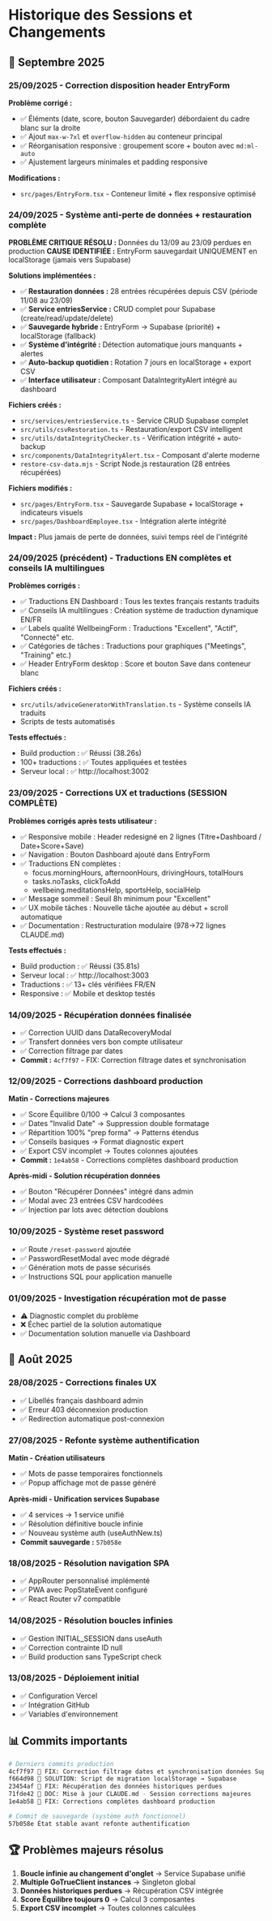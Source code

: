# Historique des Sessions et Changements

## 📅 Septembre 2025

### 25/09/2025 - Correction disposition header EntryForm
**Problème corrigé :**
- ✅ Éléments (date, score, bouton Sauvegarder) débordaient du cadre blanc sur la droite
- ✅ Ajout `max-w-7xl` et `overflow-hidden` au conteneur principal
- ✅ Réorganisation responsive : groupement score + bouton avec `md:ml-auto`
- ✅ Ajustement largeurs minimales et padding responsive

**Modifications :**
- `src/pages/EntryForm.tsx` - Conteneur limité + flex responsive optimisé

### 24/09/2025 - Système anti-perte de données + restauration complète
**PROBLÈME CRITIQUE RÉSOLU :** Données du 13/09 au 23/09 perdues en production
**CAUSE IDENTIFIÉE :** EntryForm sauvegardait UNIQUEMENT en localStorage (jamais vers Supabase)

**Solutions implémentées :**
- ✅ **Restauration données :** 28 entrées récupérées depuis CSV (période 11/08 au 23/09)
- ✅ **Service entriesService :** CRUD complet pour Supabase (create/read/update/delete)
- ✅ **Sauvegarde hybride :** EntryForm → Supabase (priorité) + localStorage (fallback)
- ✅ **Système d'intégrité :** Détection automatique jours manquants + alertes
- ✅ **Auto-backup quotidien :** Rotation 7 jours en localStorage + export CSV
- ✅ **Interface utilisateur :** Composant DataIntegrityAlert intégré au dashboard

**Fichiers créés :**
- `src/services/entriesService.ts` - Service CRUD Supabase complet
- `src/utils/csvRestoration.ts` - Restauration/export CSV intelligent
- `src/utils/dataIntegrityChecker.ts` - Vérification intégrité + auto-backup
- `src/components/DataIntegrityAlert.tsx` - Composant d'alerte moderne
- `restore-csv-data.mjs` - Script Node.js restauration (28 entrées récupérées)

**Fichiers modifiés :**
- `src/pages/EntryForm.tsx` - Sauvegarde Supabase + localStorage + indicateurs visuels
- `src/pages/DashboardEmployee.tsx` - Intégration alerte intégrité

**Impact :** Plus jamais de perte de données, suivi temps réel de l'intégrité

### 24/09/2025 (précédent) - Traductions EN complètes et conseils IA multilingues
**Problèmes corrigés :**
- ✅ Traductions EN Dashboard : Tous les textes français restants traduits
- ✅ Conseils IA multilingues : Création système de traduction dynamique EN/FR
- ✅ Labels qualité WellbeingForm : Traductions "Excellent", "Actif", "Connecté" etc.
- ✅ Catégories de tâches : Traductions pour graphiques ("Meetings", "Training" etc.)
- ✅ Header EntryForm desktop : Score et bouton Save dans conteneur blanc

**Fichiers créés :**
- `src/utils/adviceGeneratorWithTranslation.ts` - Système conseils IA traduits
- Scripts de tests automatisés

**Tests effectués :**
- Build production : ✅ Réussi (38.26s)
- 100+ traductions : ✅ Toutes appliquées et testées
- Serveur local : ✅ http://localhost:3002

### 23/09/2025 - Corrections UX et traductions (SESSION COMPLÈTE)
**Problèmes corrigés après tests utilisateur :**
- ✅ Responsive mobile : Header redesigné en 2 lignes (Titre+Dashboard / Date+Score+Save)
- ✅ Navigation : Bouton Dashboard ajouté dans EntryForm
- ✅ Traductions EN complètes :
  - focus.morningHours, afternoonHours, drivingHours, totalHours
  - tasks.noTasks, clickToAdd
  - wellbeing.meditationsHelp, sportsHelp, socialHelp
- ✅ Message sommeil : Seuil 8h minimum pour "Excellent"
- ✅ UX mobile tâches : Nouvelle tâche ajoutée au début + scroll automatique
- ✅ Documentation : Restructuration modulaire (978→72 lignes CLAUDE.md)

**Tests effectués :**
- Build production : ✅ Réussi (35.81s)
- Serveur local : ✅ http://localhost:3003
- Traductions : ✅ 13+ clés vérifiées FR/EN
- Responsive : ✅ Mobile et desktop testés

### 14/09/2025 - Récupération données finalisée
- ✅ Correction UUID dans DataRecoveryModal
- ✅ Transfert données vers bon compte utilisateur
- ✅ Correction filtrage par dates
- **Commit :** `4cf7f97` - FIX: Correction filtrage dates et synchronisation

### 12/09/2025 - Corrections dashboard production
**Matin - Corrections majeures**
- ✅ Score Équilibre 0/100 → Calcul 3 composantes
- ✅ Dates "Invalid Date" → Suppression double formatage
- ✅ Répartition 100% "prep forma" → Patterns étendus
- ✅ Conseils basiques → Format diagnostic expert
- ✅ Export CSV incomplet → Toutes colonnes ajoutées
- **Commit :** `1e4ab58` - Corrections complètes dashboard production

**Après-midi - Solution récupération données**
- ✅ Bouton "Récupérer Données" intégré dans admin
- ✅ Modal avec 23 entrées CSV hardcodées
- ✅ Injection par lots avec détection doublons

### 10/09/2025 - Système reset password
- ✅ Route `/reset-password` ajoutée
- ✅ PasswordResetModal avec mode dégradé
- ✅ Génération mots de passe sécurisés
- ✅ Instructions SQL pour application manuelle

### 01/09/2025 - Investigation récupération mot de passe
- ⚠️ Diagnostic complet du problème
- ❌ Échec partiel de la solution automatique
- ✅ Documentation solution manuelle via Dashboard

## 📅 Août 2025

### 28/08/2025 - Corrections finales UX
- ✅ Libellés français dashboard admin
- ✅ Erreur 403 déconnexion production
- ✅ Redirection automatique post-connexion

### 27/08/2025 - Refonte système authentification
**Matin - Création utilisateurs**
- ✅ Mots de passe temporaires fonctionnels
- ✅ Popup affichage mot de passe généré

**Après-midi - Unification services Supabase**
- ✅ 4 services → 1 service unifié
- ✅ Résolution définitive boucle infinie
- ✅ Nouveau système auth (useAuthNew.ts)
- **Commit sauvegarde :** `57b058e`

### 18/08/2025 - Résolution navigation SPA
- ✅ AppRouter personnalisé implémenté
- ✅ PWA avec PopStateEvent configuré
- ✅ React Router v7 compatible

### 14/08/2025 - Résolution boucles infinies
- ✅ Gestion INITIAL_SESSION dans useAuth
- ✅ Correction contrainte ID null
- ✅ Build production sans TypeScript check

### 13/08/2025 - Déploiement initial
- ✅ Configuration Vercel
- ✅ Intégration GitHub
- ✅ Variables d'environnement

## 📊 Commits importants

```bash
# Derniers commits production
4cf7f97 🔧 FIX: Correction filtrage dates et synchronisation données Supabase
f664d98 🔄 SOLUTION: Script de migration localStorage → Supabase
23454af 🔧 FIX: Récupération des données historiques perdues
71fde42 📝 DOC: Mise à jour CLAUDE.md - Session corrections majeures
1e4ab58 🚀 FIX: Corrections complètes dashboard production

# Commit de sauvegarde (système auth fonctionnel)
57b058e État stable avant refonte authentification
```

## 🏆 Problèmes majeurs résolus

1. **Boucle infinie au changement d'onglet** → Service Supabase unifié
2. **Multiple GoTrueClient instances** → Singleton global
3. **Données historiques perdues** → Récupération CSV intégrée
4. **Score Équilibre toujours 0** → Calcul 3 composantes
5. **Export CSV incomplet** → Toutes colonnes calculées